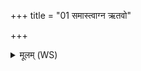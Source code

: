 +++
title = "01 समास्त्वाग्न ऋतवो"

+++
<details><summary>मूलम् (WS)</summary>

समास्त्वाग्न ऋतवो वर्धयन्तु संवत्सर ऋषयो यानि सत्या । तु. शौ.सं. २.६  
सं द्युम्नेन दीदिहि रोचनेन विश्वा आ भाहि प्रदिशश्चतस्त्रः॥ १ ॥  
सं चेध्यस्वाग्ने प्र च बोधयैनमुच्च तिष्ठ महते सौभगाय ।  
मा ते रिषन्नुपसत्तारो अत्र ब्राह्मणास्ते यशसः सन्तु मान्ये ॥ २ ॥
</details>